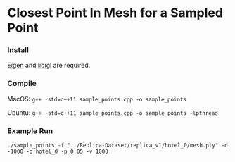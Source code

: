 # Closest Point In Mesh for a Sampled Point
### Install
[Eigen](https://github.com/eigenteam/eigen-git-mirror) and [libigl](https://github.com/libigl/libigl) are required.
### Compile
MacOS: `g++ -std=c++11 sample_points.cpp -o sample_points`

Ubuntu: `g++ -std=c++11 sample_points.cpp -o sample_points -lpthread`
### Example Run
`./sample_points -f "../Replica-Dataset/replica_v1/hotel_0/mesh.ply" -d -1000 -o hotel_0 -p 0.05 -v 1000`
